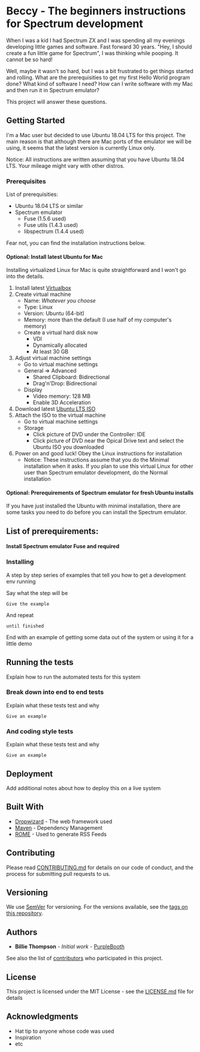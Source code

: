 # Beccy - The beginners instructions for Spectrum development

When I was a kid I had Spectrum ZX and I was spending all my evenings developing little games and software. Fast forward 30 years. "Hey, I should create a fun little game for Spectrum", I was thinking while pooping. It cannot be so hard!

Well, maybe it wasn't so hard, but I was a bit frustrated to get things started and rolling. What are the prerequisities to get my first Hello World program done? What kind of software I need? How can I write software with my Mac and then run it in Spectrum emulator?

This project will answer these questions.

## Getting Started

I'm a Mac user but decided to use Ubuntu 18.04 LTS for this project. The main reason is that although there are Mac ports of the emulator we will be using, it seems that the latest version is currently Linux only.

Notice: All instructions are written assuming that you have Ubuntu 18.04 LTS. Your mileage might vary with other distros.

### Prerequisites

List of prerequisities:
- Ubuntu 18.04 LTS or similar
- Spectrum emulator
	- Fuse (1.5.6 used)
	- Fuse utils (1.4.3 used)
	- libspectrum (1.4.4 used)

Fear not, you can find the installation instructions below.

#### Optional: Install latest Ubuntu for Mac

Installing virtualized Linux for Mac is quite straightforward and I won't go into the details.

1) Install latest [Virtualbox](https://www.virtualbox.org/)
2) Create virtual machine
	- Name: *Whatever you choose*
	- Type: Linux
	- Version: Ubuntu (64-bit)
	- Memory: more than the default (I use half of my computer's memory)
	- Create a virtual hard disk now
		- VDI
		- Dynamically allocated
		- At least 30 GB
3) Adjust virtual machine settings
	- Go to virtual machine settings
	- General => Advanced
		- Shared Clipboard: Bidirectional
		- Drag'n'Drop: Bidirectional
	- Display
		- Video memory: 128 MB
		- Enable 3D Acceleration
4) Download latest [Ubuntu LTS ISO](https://www.ubuntu.com/download/desktop)
5) Attach the ISO to the virtual machine
	- Go to virtual machine settings
	- Storage
		- Click picture of DVD under the Controller: IDE
		- Click picture of DVD near the Opical Drive text and select the Ubuntu ISO you downloaded
6) Power on and good luck! Obey the Linux instructions for installation
	- Notice: These instructions assume that you do the Minimal installation when it asks. If you plan to use this virtual Linux for other user than Spectrum emulator development, do the Normal installation

#### Optional: Prerequirements of Spectrum emulator for fresh Ubuntu installs

If you have just installed the Ubuntu with minimal installation, there are some tasks you need to do before you can install the Spectrum emulator.

List of prerequirements:
- 

#### Install Spectrum emulator Fuse and required 

### Installing

A step by step series of examples that tell you how to get a development env running

Say what the step will be

```
Give the example
```

And repeat

```
until finished
```

End with an example of getting some data out of the system or using it for a little demo

## Running the tests

Explain how to run the automated tests for this system

### Break down into end to end tests

Explain what these tests test and why

```
Give an example
```

### And coding style tests

Explain what these tests test and why

```
Give an example
```

## Deployment

Add additional notes about how to deploy this on a live system

## Built With

* [Dropwizard](http://www.dropwizard.io/1.0.2/docs/) - The web framework used
* [Maven](https://maven.apache.org/) - Dependency Management
* [ROME](https://rometools.github.io/rome/) - Used to generate RSS Feeds

## Contributing

Please read [CONTRIBUTING.md](https://gist.github.com/PurpleBooth/b24679402957c63ec426) for details on our code of conduct, and the process for submitting pull requests to us.

## Versioning

We use [SemVer](http://semver.org/) for versioning. For the versions available, see the [tags on this repository](https://github.com/your/project/tags). 

## Authors

* **Billie Thompson** - *Initial work* - [PurpleBooth](https://github.com/PurpleBooth)

See also the list of [contributors](https://github.com/your/project/contributors) who participated in this project.

## License

This project is licensed under the MIT License - see the [LICENSE.md](LICENSE.md) file for details

## Acknowledgments

* Hat tip to anyone whose code was used
* Inspiration
* etc

